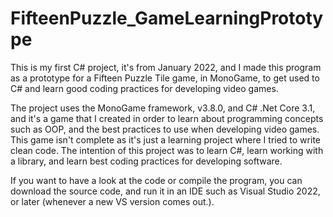 # FifteenPuzzle_GameLearningPrototype
This is my first C# project, it's from January 2022, and I made this program as a prototype for a Fifteen Puzzle Tile game, in MonoGame, to get used to C# and learn good coding practices for developing video games.

The project uses the MonoGame framework, v3.8.0, and C# .Net Core 3.1, and it's a game that I created in order to learn about programming concepts such as OOP, and the best practices to use when developing video games.
This game isn't complete as it's just a learning project where I tried to write clean code. The intention of this project was to learn C#, learn working with a library, and learn best coding practices for developing software.

If you want to have a look at the code or compile the program, you can download the source code, and run it in an IDE such as Visual Studio 2022, or later (whenever a new VS version comes out.).
